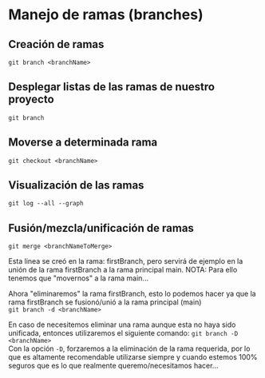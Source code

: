 # Manejo de ramas (branches)  

## Creación de ramas  
`git branch <branchName>`

## Desplegar listas de las ramas de nuestro proyecto  
`git branch`

## Moverse a determinada rama  
`git checkout <branchName>`

## Visualización de las ramas
`git log --all --graph`

## Fusión/mezcla/unificación de ramas  
`git merge <branchNameToMerge>`

Esta linea se creó en la rama: firstBranch, pero servirá de ejemplo en la unión de la rama firstBranch a la rama principal main. NOTA: Para ello tenemos que "movernos" a la rama main...  

Ahora "eliminaremos" la rama firstBranch, esto lo podemos hacer ya que la rama firstBranch se fusionó/unió a la rama principal (main)  
`git branch -d <branchName>`  

En caso de necesitemos eliminar una rama aunque esta no haya sido unificada, entonces utilizaremos el siguiente comando:
`git branch -D <branchName>`  
Con la opción `-D`, forzaremos a la eliminación de la rama requerida, por lo que es altamente recomendable utilizarse siempre y cuando estemos 100% seguros que es lo que realmente queremo/necesitamos hacer...